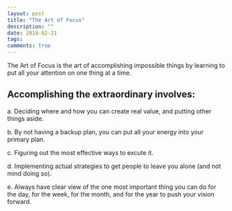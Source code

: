 ```yaml
---
layout: post
title: "The Art of Focus"
description: ""
date: 2018-02-21
tags: 
comments: true
---
```


The Art of Focus is the art of accomplishing impossible things by learning to put all your attention on one thing at a time. 

## Accomplishing the extraordinary involves:



a. Deciding where and how you can create real value, and putting other things aside.

b. By not having a backup plan, you can put all your energy into your primary plan.

c. Figuring out the most effective ways to excute it.

d. Implementing actual strategies to get people to leave you alone (and not mind doing so).

e. Always have clear view of the one most important thing you can do for the day, for the week, for the month, and for the year to push your vision forward.


